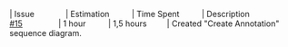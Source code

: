 | Issue              | Estimation          | Time Spent          | Description  
<a href="https://github.com/swe574-group2/swe574/issues/15">#15</a>                | 1 hour          | 1,5 hours         | Created "Create Annotation" sequence diagram.  
